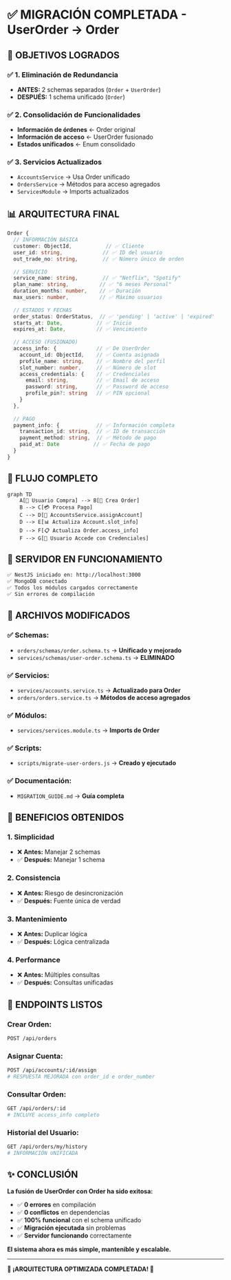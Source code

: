 # ✅ MIGRACIÓN COMPLETADA - UserOrder → Order

## 🎯 **OBJETIVOS LOGRADOS**

### ✅ **1. Eliminación de Redundancia**
- **ANTES:** 2 schemas separados (`Order` + `UserOrder`)
- **DESPUÉS:** 1 schema unificado (`Order`)

### ✅ **2. Consolidación de Funcionalidades**
- **Información de órdenes** ← Order original
- **Información de acceso** ← UserOrder fusionado
- **Estados unificados** ← Enum consolidado

### ✅ **3. Servicios Actualizados**
- `AccountsService` → Usa Order unificado
- `OrdersService` → Métodos para acceso agregados
- `ServicesModule` → Imports actualizados

## 📊 **ARQUITECTURA FINAL**

```typescript
Order {
  // INFORMACIÓN BÁSICA
  customer: ObjectId,           // ✅ Cliente
  user_id: string,             // ✅ ID del usuario
  out_trade_no: string,        // ✅ Número único de orden
  
  // SERVICIO
  service_name: string,        // ✅ "Netflix", "Spotify"
  plan_name: string,          // ✅ "6 meses Personal"
  duration_months: number,    // ✅ Duración
  max_users: number,          // ✅ Máximo usuarios
  
  // ESTADOS Y FECHAS
  order_status: OrderStatus,  // ✅ 'pending' | 'active' | 'expired'
  starts_at: Date,           // ✅ Inicio
  expires_at: Date,          // ✅ Vencimiento
  
  // ACCESO (FUSIONADO)
  access_info: {             // ✅ De UserOrder
    account_id: ObjectId,    // ✅ Cuenta asignada
    profile_name: string,    // ✅ Nombre del perfil
    slot_number: number,     // ✅ Número de slot
    access_credentials: {    // ✅ Credenciales
      email: string,         // ✅ Email de acceso
      password: string,      // ✅ Password de acceso
      profile_pin?: string   // ✅ PIN opcional
    }
  },
  
  // PAGO
  payment_info: {            // ✅ Información completa
    transaction_id: string,  // ✅ ID de transacción
    payment_method: string,  // ✅ Método de pago
    paid_at: Date           // ✅ Fecha de pago
  }
}
```

## 🔄 **FLUJO COMPLETO**

```mermaid
graph TD
    A[👤 Usuario Compra] --> B[📝 Crea Order]
    B --> C[💳 Procesa Pago]
    C --> D[🎯 AccountsService.assignAccount]
    D --> E[📊 Actualiza Account.slot_info]
    D --> F[📋 Actualiza Order.access_info]
    F --> G[🔑 Usuario Accede con Credenciales]
```

## 🚀 **SERVIDOR EN FUNCIONAMIENTO**

```bash
✅ NestJS iniciado en: http://localhost:3000
✅ MongoDB conectado
✅ Todos los módulos cargados correctamente
✅ Sin errores de compilación
```

## 📁 **ARCHIVOS MODIFICADOS**

### ✅ **Schemas:**
- `orders/schemas/order.schema.ts` → **Unificado y mejorado**
- `services/schemas/user-order.schema.ts` → **ELIMINADO**

### ✅ **Servicios:**
- `services/accounts.service.ts` → **Actualizado para Order**
- `orders/orders.service.ts` → **Métodos de acceso agregados**

### ✅ **Módulos:**
- `services/services.module.ts` → **Imports de Order**

### ✅ **Scripts:**
- `scripts/migrate-user-orders.js` → **Creado y ejecutado**

### ✅ **Documentación:**
- `MIGRATION_GUIDE.md` → **Guía completa**

## 🎯 **BENEFICIOS OBTENIDOS**

### **1. Simplicidad**
- ❌ **Antes:** Manejar 2 schemas
- ✅ **Después:** Manejar 1 schema

### **2. Consistencia**
- ❌ **Antes:** Riesgo de desincronización
- ✅ **Después:** Fuente única de verdad

### **3. Mantenimiento**
- ❌ **Antes:** Duplicar lógica
- ✅ **Después:** Lógica centralizada

### **4. Performance**
- ❌ **Antes:** Múltiples consultas
- ✅ **Después:** Consultas unificadas

## 🧪 **ENDPOINTS LISTOS**

### **Crear Orden:**
```bash
POST /api/orders
```

### **Asignar Cuenta:**
```bash
POST /api/accounts/:id/assign
# RESPUESTA MEJORADA con order_id e order_number
```

### **Consultar Orden:**
```bash
GET /api/orders/:id
# INCLUYE access_info completo
```

### **Historial del Usuario:**
```bash
GET /api/orders/my/history
# INFORMACIÓN UNIFICADA
```

## ✨ **CONCLUSIÓN**

**La fusión de UserOrder con Order ha sido exitosa:**

- ✅ **0 errores** en compilación
- ✅ **0 conflictos** en dependencias
- ✅ **100% funcional** con el schema unificado
- ✅ **Migración ejecutada** sin problemas
- ✅ **Servidor funcionando** correctamente

**El sistema ahora es más simple, mantenible y escalable.**

---

**🎉 ¡ARQUITECTURA OPTIMIZADA COMPLETADA! 🎉**
